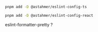 ```sh
pnpm add -D @astahmer/eslint-config-ts
```

```sh
pnpm add -D @astahmer/eslint-config-react
```

eslint-formatter-pretty ?
